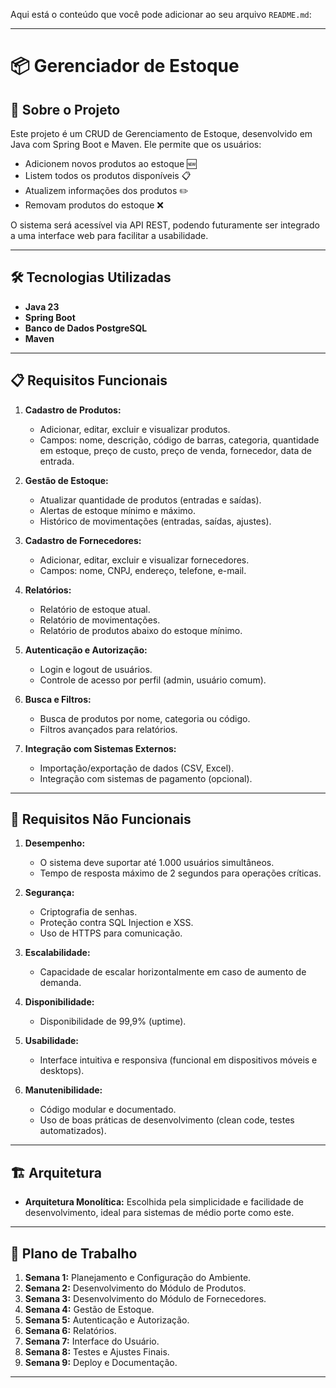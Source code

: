 Aqui está o conteúdo que você pode adicionar ao seu arquivo `README.md`:

---

# 📦 Gerenciador de Estoque

## 📖 Sobre o Projeto
Este projeto é um CRUD de Gerenciamento de Estoque, desenvolvido em Java com Spring Boot e Maven. Ele permite que os usuários:

- Adicionem novos produtos ao estoque 🆕
- Listem todos os produtos disponíveis 📋
- Atualizem informações dos produtos ✏️
- Removam produtos do estoque ❌

O sistema será acessível via API REST, podendo futuramente ser integrado a uma interface web para facilitar a usabilidade.

---

## 🛠️ Tecnologias Utilizadas
- **Java 23**
- **Spring Boot**
- **Banco de Dados PostgreSQL**
- **Maven**

---

## 📋 Requisitos Funcionais
1. **Cadastro de Produtos:**
   - Adicionar, editar, excluir e visualizar produtos.
   - Campos: nome, descrição, código de barras, categoria, quantidade em estoque, preço de custo, preço de venda, fornecedor, data de entrada.

2. **Gestão de Estoque:**
   - Atualizar quantidade de produtos (entradas e saídas).
   - Alertas de estoque mínimo e máximo.
   - Histórico de movimentações (entradas, saídas, ajustes).

3. **Cadastro de Fornecedores:**
   - Adicionar, editar, excluir e visualizar fornecedores.
   - Campos: nome, CNPJ, endereço, telefone, e-mail.

4. **Relatórios:**
   - Relatório de estoque atual.
   - Relatório de movimentações.
   - Relatório de produtos abaixo do estoque mínimo.

5. **Autenticação e Autorização:**
   - Login e logout de usuários.
   - Controle de acesso por perfil (admin, usuário comum).

6. **Busca e Filtros:**
   - Busca de produtos por nome, categoria ou código.
   - Filtros avançados para relatórios.

7. **Integração com Sistemas Externos:**
   - Importação/exportação de dados (CSV, Excel).
   - Integração com sistemas de pagamento (opcional).

---

## 🚀 Requisitos Não Funcionais
1. **Desempenho:**
   - O sistema deve suportar até 1.000 usuários simultâneos.
   - Tempo de resposta máximo de 2 segundos para operações críticas.

2. **Segurança:**
   - Criptografia de senhas.
   - Proteção contra SQL Injection e XSS.
   - Uso de HTTPS para comunicação.

3. **Escalabilidade:**
   - Capacidade de escalar horizontalmente em caso de aumento de demanda.

4. **Disponibilidade:**
   - Disponibilidade de 99,9% (uptime).

5. **Usabilidade:**
   - Interface intuitiva e responsiva (funcional em dispositivos móveis e desktops).

6. **Manutenibilidade:**
   - Código modular e documentado.
   - Uso de boas práticas de desenvolvimento (clean code, testes automatizados).

---

## 🏗️ Arquitetura
- **Arquitetura Monolítica:** Escolhida pela simplicidade e facilidade de desenvolvimento, ideal para sistemas de médio porte como este.

---

## 📅 Plano de Trabalho
1. **Semana 1:** Planejamento e Configuração do Ambiente.
2. **Semana 2:** Desenvolvimento do Módulo de Produtos.
3. **Semana 3:** Desenvolvimento do Módulo de Fornecedores.
4. **Semana 4:** Gestão de Estoque.
5. **Semana 5:** Autenticação e Autorização.
6. **Semana 6:** Relatórios.
7. **Semana 7:** Interface do Usuário.
8. **Semana 8:** Testes e Ajustes Finais.
9. **Semana 9:** Deploy e Documentação.

---

